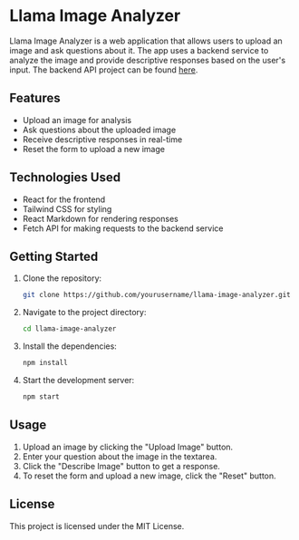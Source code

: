 # Llama Image Analyzer

Llama Image Analyzer is a web application that allows users to upload an image and ask questions about it. The app uses a backend service to analyze the image and provide descriptive responses based on the user's input.
The backend API project can be found [here](https://github.com/yourusername/llama-image-analyzer-backend).

## Features

- Upload an image for analysis
- Ask questions about the uploaded image
- Receive descriptive responses in real-time
- Reset the form to upload a new image

## Technologies Used

- React for the frontend
- Tailwind CSS for styling
- React Markdown for rendering responses
- Fetch API for making requests to the backend service

## Getting Started

1. Clone the repository:
    ```bash
    git clone https://github.com/yourusername/llama-image-analyzer.git
    ```
2. Navigate to the project directory:
    ```bash
    cd llama-image-analyzer
    ```
3. Install the dependencies:
    ```bash
    npm install
    ```
4. Start the development server:
    ```bash
    npm start
    ```

## Usage

1. Upload an image by clicking the "Upload Image" button.
2. Enter your question about the image in the textarea.
3. Click the "Describe Image" button to get a response.
4. To reset the form and upload a new image, click the "Reset" button.

## License

This project is licensed under the MIT License.